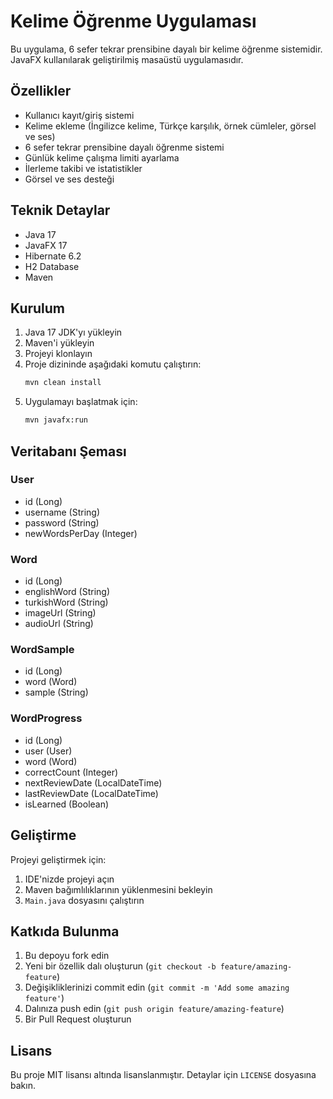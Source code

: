 # Kelime Öğrenme Uygulaması

Bu uygulama, 6 sefer tekrar prensibine dayalı bir kelime öğrenme sistemidir. JavaFX kullanılarak geliştirilmiş masaüstü uygulamasıdır.

## Özellikler

- Kullanıcı kayıt/giriş sistemi
- Kelime ekleme (İngilizce kelime, Türkçe karşılık, örnek cümleler, görsel ve ses)
- 6 sefer tekrar prensibine dayalı öğrenme sistemi
- Günlük kelime çalışma limiti ayarlama
- İlerleme takibi ve istatistikler
- Görsel ve ses desteği

## Teknik Detaylar

- Java 17
- JavaFX 17
- Hibernate 6.2
- H2 Database
- Maven

## Kurulum

1. Java 17 JDK'yı yükleyin
2. Maven'i yükleyin
3. Projeyi klonlayın
4. Proje dizininde aşağıdaki komutu çalıştırın:
   ```bash
   mvn clean install
   ```
5. Uygulamayı başlatmak için:
   ```bash
   mvn javafx:run
   ```

## Veritabanı Şeması

### User
- id (Long)
- username (String)
- password (String)
- newWordsPerDay (Integer)

### Word
- id (Long)
- englishWord (String)
- turkishWord (String)
- imageUrl (String)
- audioUrl (String)

### WordSample
- id (Long)
- word (Word)
- sample (String)

### WordProgress
- id (Long)
- user (User)
- word (Word)
- correctCount (Integer)
- nextReviewDate (LocalDateTime)
- lastReviewDate (LocalDateTime)
- isLearned (Boolean)

## Geliştirme

Projeyi geliştirmek için:

1. IDE'nizde projeyi açın
2. Maven bağımlılıklarının yüklenmesini bekleyin
3. `Main.java` dosyasını çalıştırın

## Katkıda Bulunma

1. Bu depoyu fork edin
2. Yeni bir özellik dalı oluşturun (`git checkout -b feature/amazing-feature`)
3. Değişikliklerinizi commit edin (`git commit -m 'Add some amazing feature'`)
4. Dalınıza push edin (`git push origin feature/amazing-feature`)
5. Bir Pull Request oluşturun

## Lisans

Bu proje MIT lisansı altında lisanslanmıştır. Detaylar için `LICENSE` dosyasına bakın. 